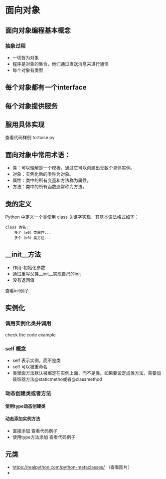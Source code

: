 # 面向对象
## 面向对象编程基本概念
### 抽象过程
- 一切皆为对象
- 程序是对象的集合，他们通过发送消息来进行通信
- 每个对象有类型
## 每个对象都有一个interface
## 每个对象提供服务
## 服用具体实现

查看代码样例 tortoise.py

## 面向对象中常用术语：

- 类：可以理解是一个模板，通过它可以创建出无数个具体实例。
- 对象：实例化后的类称为对象。
- 属性：类中的所有变量和方法称为属性。
- 方法：类中的所有函数通常称为方法。


## 类的定义
Python 中定义一个类使用 class 关键字实现，其基本语法格式如下：

```
class 类名：
    多个（≥0）类属性...
    多个（≥0）类方法...
```
## __init__方法
- 作用-初始化参数
- 通过重写父类__init__实现自己的init
- 没有返回值

查看init例子

## 实例化
### 调用实例化类并调用

check the code example

### self 概念
- self 表示实例，而不是类
- self 可以被重命名
- 类里面方法默认被绑定在实例上面，而不是类。如果要设定成类方法，需要加装饰器方法@staticmetho或者@classmethod

### 动态创建类或者方法
#### 使用type动态创建类

#### 动态添加实例方法
- 直接添加
查看代码例子
- 使用type方法添加
查看代码例子

## 元类
 - https://realpython.com/python-metaclasses/  （查看图片）
 - 



